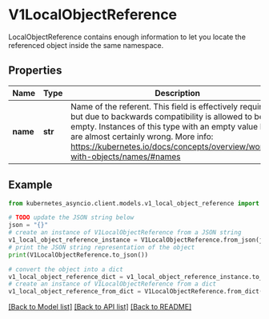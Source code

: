 # V1LocalObjectReference

LocalObjectReference contains enough information to let you locate the referenced object inside the same namespace.

## Properties

Name | Type | Description | Notes
------------ | ------------- | ------------- | -------------
**name** | **str** | Name of the referent. This field is effectively required, but due to backwards compatibility is allowed to be empty. Instances of this type with an empty value here are almost certainly wrong. More info: https://kubernetes.io/docs/concepts/overview/working-with-objects/names/#names | [optional] 

## Example

```python
from kubernetes_asyncio.client.models.v1_local_object_reference import V1LocalObjectReference

# TODO update the JSON string below
json = "{}"
# create an instance of V1LocalObjectReference from a JSON string
v1_local_object_reference_instance = V1LocalObjectReference.from_json(json)
# print the JSON string representation of the object
print(V1LocalObjectReference.to_json())

# convert the object into a dict
v1_local_object_reference_dict = v1_local_object_reference_instance.to_dict()
# create an instance of V1LocalObjectReference from a dict
v1_local_object_reference_from_dict = V1LocalObjectReference.from_dict(v1_local_object_reference_dict)
```
[[Back to Model list]](../README.md#documentation-for-models) [[Back to API list]](../README.md#documentation-for-api-endpoints) [[Back to README]](../README.md)


